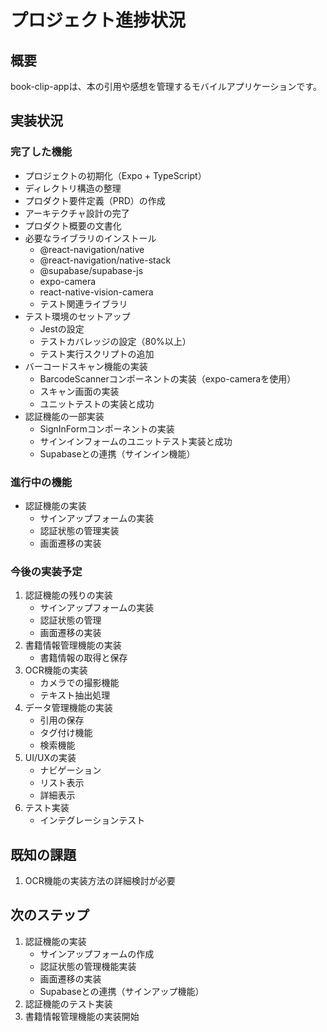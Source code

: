 # プロジェクト進捗状況

## 概要
book-clip-appは、本の引用や感想を管理するモバイルアプリケーションです。

## 実装状況

### 完了した機能
- プロジェクトの初期化（Expo + TypeScript）
- ディレクトリ構造の整理
- プロダクト要件定義（PRD）の作成
- アーキテクチャ設計の完了
- プロダクト概要の文書化
- 必要なライブラリのインストール
  - @react-navigation/native
  - @react-navigation/native-stack
  - @supabase/supabase-js
  - expo-camera
  - react-native-vision-camera
  - テスト関連ライブラリ
- テスト環境のセットアップ
  - Jestの設定
  - テストカバレッジの設定（80%以上）
  - テスト実行スクリプトの追加
- バーコードスキャン機能の実装
  - BarcodeScannerコンポーネントの実装（expo-cameraを使用）
  - スキャン画面の実装
  - ユニットテストの実装と成功
- 認証機能の一部実装
  - SignInFormコンポーネントの実装
  - サインインフォームのユニットテスト実装と成功
  - Supabaseとの連携（サインイン機能）

### 進行中の機能
- 認証機能の実装
  - サインアップフォームの実装
  - 認証状態の管理実装
  - 画面遷移の実装

### 今後の実装予定
1. 認証機能の残りの実装
   - サインアップフォームの実装
   - 認証状態の管理
   - 画面遷移の実装
2. 書籍情報管理機能の実装
   - 書籍情報の取得と保存
3. OCR機能の実装
   - カメラでの撮影機能
   - テキスト抽出処理
4. データ管理機能の実装
   - 引用の保存
   - タグ付け機能
   - 検索機能
5. UI/UXの実装
   - ナビゲーション
   - リスト表示
   - 詳細表示
6. テスト実装
   - インテグレーションテスト

## 既知の課題
1. OCR機能の実装方法の詳細検討が必要

## 次のステップ
1. 認証機能の実装
   - サインアップフォームの作成
   - 認証状態の管理機能実装
   - 画面遷移の実装
   - Supabaseとの連携（サインアップ機能）
2. 認証機能のテスト実装
3. 書籍情報管理機能の実装開始
